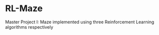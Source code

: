# RL-Maze
Master Project I: Maze implemented using three Reinforcement Learning algorithms respectively
